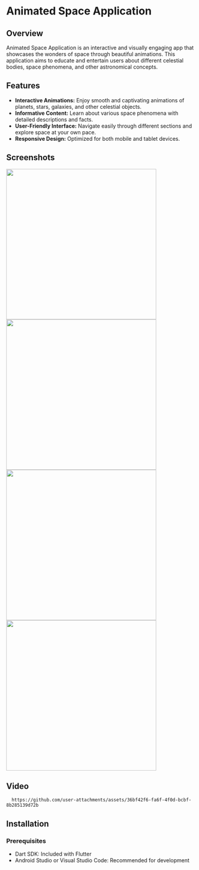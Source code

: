 # Animated Space Application

## Overview

Animated Space Application is an interactive and visually engaging app that showcases the wonders of space through beautiful animations. This application aims to educate and entertain users about different celestial bodies, space phenomena, and other astronomical concepts.

## Features

- **Interactive Animations:** Enjoy smooth and captivating animations of planets, stars, galaxies, and other celestial objects.
- **Informative Content:** Learn about various space phenomena with detailed descriptions and facts.
- **User-Friendly Interface:** Navigate easily through different sections and explore space at your own pace.
- **Responsive Design:** Optimized for both mobile and tablet devices.

## Screenshots
 <img src="https://github.com/user-attachments/assets/458b701d-225d-4296-b57c-484d5902a713" height=400 >
 <img src="https://github.com/user-attachments/assets/31208756-4f7b-419c-9d48-315e0db5ae03" height=400 >
 <img src="https://github.com/user-attachments/assets/a8f6af37-a813-4710-a9a7-7ea9bad71e74" height=400 >
 <img src="https://github.com/user-attachments/assets/6796e85a-16c8-4e55-8ee5-91d37c0727cc" height=400 >

   ## Video
   
      https://github.com/user-attachments/assets/36bf42f6-fa6f-4f0d-bcbf-8b285139d72b



## Installation

### Prerequisites

- Dart SDK: Included with Flutter
- Android Studio or Visual Studio Code: Recommended for development


